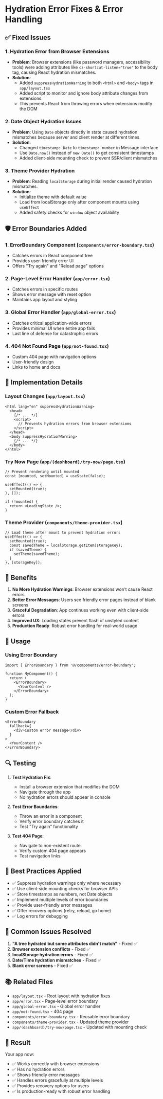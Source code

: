 # Hydration Error Fixes & Error Handling

## ✅ Fixed Issues

### 1. **Hydration Error from Browser Extensions**
- **Problem**: Browser extensions (like password managers, accessibility tools) were adding attributes like `cz-shortcut-listen="true"` to the body tag, causing React hydration mismatches.
- **Solution**: 
  - Added `suppressHydrationWarning` to both `<html>` and `<body>` tags in `app/layout.tsx`
  - Added script to monitor and ignore body attribute changes from extensions
  - This prevents React from throwing errors when extensions modify the DOM

### 2. **Date Object Hydration Issues**
- **Problem**: Using `Date` objects directly in state caused hydration mismatches because server and client render at different times.
- **Solution**: 
  - Changed `timestamp: Date` to `timestamp: number` in Message interface
  - Use `Date.now()` instead of `new Date()` to get consistent timestamps
  - Added client-side mounting check to prevent SSR/client mismatches

### 3. **Theme Provider Hydration**
- **Problem**: Reading `localStorage` during initial render caused hydration mismatches.
- **Solution**:
  - Initialize theme with default value
  - Load from localStorage only after component mounts using `useEffect`
  - Added safety checks for `window` object availability

## 🛡️ Error Boundaries Added

### 1. **ErrorBoundary Component** (`components/error-boundary.tsx`)
- Catches errors in React component tree
- Provides user-friendly error UI
- Offers "Try again" and "Reload page" options

### 2. **Page-Level Error Handler** (`app/error.tsx`)
- Catches errors in specific routes
- Shows error message with reset option
- Maintains app layout and styling

### 3. **Global Error Handler** (`app/global-error.tsx`)
- Catches critical application-wide errors
- Provides minimal UI when entire app fails
- Last line of defense for catastrophic errors

### 4. **404 Not Found Page** (`app/not-found.tsx`)
- Custom 404 page with navigation options
- User-friendly design
- Links to home and docs

## 🔧 Implementation Details

### Layout Changes (`app/layout.tsx`)

```tsx
<html lang="en" suppressHydrationWarning>
  <head>
    {/* ... */}
    <script>
      // Prevents hydration errors from browser extensions
    </script>
  </head>
  <body suppressHydrationWarning>
    {/* ... */}
  </body>
</html>
```

### Try Now Page (`app/(dashboard)/try-now/page.tsx`)

```tsx
// Prevent rendering until mounted
const [mounted, setMounted] = useState(false);

useEffect(() => {
  setMounted(true);
}, []);

if (!mounted) {
  return <LoadingState />;
}
```

### Theme Provider (`components/theme-provider.tsx`)

```tsx
// Load theme after mount to prevent hydration errors
useEffect(() => {
  setMounted(true);
  const savedTheme = localStorage.getItem(storageKey);
  if (savedTheme) {
    setTheme(savedTheme);
  }
}, [storageKey]);
```

## 🚀 Benefits

1. **No More Hydration Warnings**: Browser extensions won't cause React errors
2. **Better Error Messages**: Users see friendly error pages instead of blank screens
3. **Graceful Degradation**: App continues working even with client-side errors
4. **Improved UX**: Loading states prevent flash of unstyled content
5. **Production Ready**: Robust error handling for real-world usage

## 📝 Usage

### Using Error Boundary

```tsx
import { ErrorBoundary } from '@/components/error-boundary';

function MyComponent() {
  return (
    <ErrorBoundary>
      <YourContent />
    </ErrorBoundary>
  );
}
```

### Custom Error Fallback

```tsx
<ErrorBoundary 
  fallback={
    <div>Custom error message</div>
  }
>
  <YourContent />
</ErrorBoundary>
```

## 🔍 Testing

1. **Test Hydration Fix**: 
   - Install a browser extension that modifies the DOM
   - Navigate through the app
   - No hydration errors should appear in console

2. **Test Error Boundaries**:
   - Throw an error in a component
   - Verify error boundary catches it
   - Test "Try again" functionality

3. **Test 404 Page**:
   - Navigate to non-existent route
   - Verify custom 404 page appears
   - Test navigation links

## 🎯 Best Practices Applied

- ✅ Suppress hydration warnings only where necessary
- ✅ Use client-side mounting checks for browser APIs
- ✅ Store timestamps as numbers, not Date objects
- ✅ Implement multiple levels of error boundaries
- ✅ Provide user-friendly error messages
- ✅ Offer recovery options (retry, reload, go home)
- ✅ Log errors for debugging

## 🐛 Common Issues Resolved

1. **"A tree hydrated but some attributes didn't match"** - Fixed ✅
2. **Browser extension conflicts** - Fixed ✅
3. **localStorage hydration errors** - Fixed ✅
4. **Date/Time hydration mismatches** - Fixed ✅
5. **Blank error screens** - Fixed ✅

## 📚 Related Files

- `app/layout.tsx` - Root layout with hydration fixes
- `app/error.tsx` - Page-level error boundary
- `app/global-error.tsx` - Global error handler
- `app/not-found.tsx` - 404 page
- `components/error-boundary.tsx` - Reusable error boundary
- `components/theme-provider.tsx` - Updated theme provider
- `app/(dashboard)/try-now/page.tsx` - Updated with mounting check

## 🎉 Result

Your app now:
- ✅ Works correctly with browser extensions
- ✅ Has no hydration errors
- ✅ Shows friendly error messages
- ✅ Handles errors gracefully at multiple levels
- ✅ Provides recovery options for users
- ✅ Is production-ready with robust error handling
